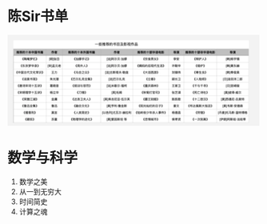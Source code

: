 # 陈Sir书单
![20220725215329](https://raw.githubusercontent.com/GWrety/Ima/master/images/20220725215329.png)


# 数学与科学
1. 数学之美
2. 从一到无穷大
3. 时间简史
4. 计算之魂